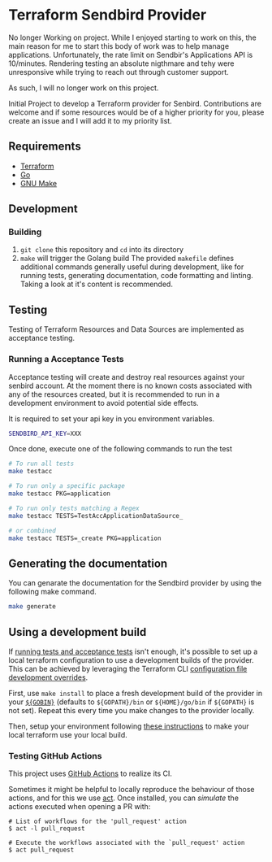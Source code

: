 # Terraform Sendbird Provider

No longer Working on project. While I enjoyed starting to work on this, the main reason for me to start this body of work was to help manage applications. Unfortunately, the rate limit on Sendbir's Applications API is 10/minutes. Rendering testing an absolute nigthmare and tehy were unresponsive while trying to reach out through customer support.

As such, I will no longer work on this project.

Initial Project to develop a Terraform provider for Senbird.
Contributions are welcome and if some resources would be of a higher priority for you, please create an issue
and I will add it to my priority list.

## Requirements

- [Terraform](https://developer.hashicorp.com/terraform/install)
- [Go](https://go.dev/doc/install)
- [GNU Make](https://www.gnu.org/software/make/)

## Development

### Building

1. `git clone` this repository and `cd` into its directory
2. `make` will trigger the Golang build
The provided `makefile` defines additional commands generally useful during development, like for running tests, generating documentation, code formatting and linting. Taking a look at it's content is recommended.

## Testing

Testing of Terraform Resources and Data Sources are implemented as acceptance testing.

### Running a Acceptance Tests

Acceptance testing will create and destroy real resources against your senbird account.
At the moment there is no known costs associated with any of the resources created, but it is recommended
to run in a development environment to avoid potential side effects.

It is required to set your api key in you environment variables.

```sh
SENDBIRD_API_KEY=XXX
```

Once done, execute one of the following commands to run the test

```sh
# To run all tests
make testacc

# To run only a specific package
make testacc PKG=application

# To run only tests matching a Regex
make testacc TESTS=TestAccApplicationDataSource_

# or combined
make testacc TESTS=_create PKG=application
```

## Generating the documentation

You can genarate the documentation for the Sendbird provider by using the following make command.

```sh
make generate
```

## Using a development build

If [running tests and acceptance tests](#testing) isn't enough, it's possible to set up a local terraform configuration
to use a development builds of the provider. This can be achieved by leveraging the Terraform CLI
[configuration file development overrides](https://www.terraform.io/cli/config/config-file#development-overrides-for-provider-developers).

First, use `make install` to place a fresh development build of the provider in your
[`${GOBIN}`](https://pkg.go.dev/cmd/go#hdr-Compile_and_install_packages_and_dependencies)
(defaults to `${GOPATH}/bin` or `${HOME}/go/bin` if `${GOPATH}` is not set). Repeat
this every time you make changes to the provider locally.

Then, setup your environment following [these instructions](https://www.terraform.io/plugin/debugging#terraform-cli-development-overrides)
to make your local terraform use your local build.

### Testing GitHub Actions

This project uses [GitHub Actions](https://docs.github.com/en/actions/automating-builds-and-tests) to realize its CI.

Sometimes it might be helpful to locally reproduce the behaviour of those actions,
and for this we use [act](https://github.com/nektos/act). Once installed, you can _simulate_ the actions executed
when opening a PR with:

```shell
# List of workflows for the 'pull_request' action
$ act -l pull_request

# Execute the workflows associated with the `pull_request' action 
$ act pull_request
```
